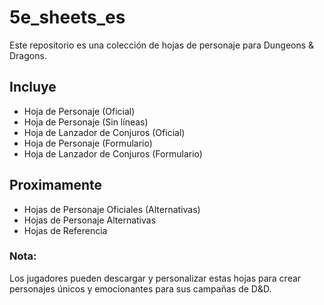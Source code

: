 # 5e_sheets_es
Este repositorio es una colección de hojas de personaje para Dungeons &amp; Dragons. 

## Incluye
- Hoja de Personaje (Oficial)
- Hoja de Personaje (Sin líneas)
- Hoja de Lanzador de Conjuros (Oficial)
- Hoja de Personaje (Formulario)
- Hoja de Lanzador de Conjuros (Formulario)

## Proximamente
- Hojas de Personaje Oficiales (Alternativas)
- Hojas de Personaje Alternativas
- Hojas de Referencia

### Nota:
Los jugadores pueden descargar y personalizar estas hojas para crear personajes únicos y emocionantes para sus campañas de D&D.
